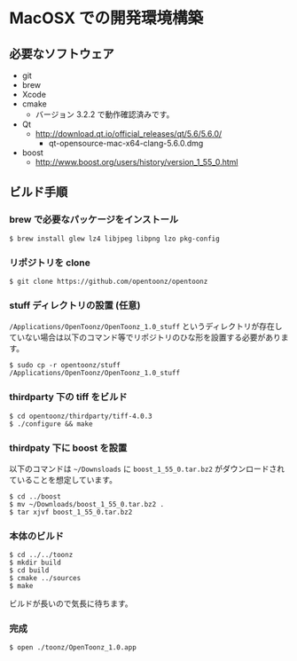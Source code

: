 # MacOSX での開発環境構築

## 必要なソフトウェア

- git
- brew
- Xcode
- cmake
  - バージョン 3.2.2 で動作確認済みです。
- Qt
  - http://download.qt.io/official_releases/qt/5.6/5.6.0/
    - qt-opensource-mac-x64-clang-5.6.0.dmg
- boost
  - http://www.boost.org/users/history/version_1_55_0.html

## ビルド手順

### brew で必要なパッケージをインストール

```
$ brew install glew lz4 libjpeg libpng lzo pkg-config
```

### リポジトリを clone

```
$ git clone https://github.com/opentoonz/opentoonz
```

### stuff ディレクトリの設置 (任意)

`/Applications/OpenToonz/OpenToonz_1.0_stuff` というディレクトリが存在していない場合は以下のコマンド等でリポジトリのひな形を設置する必要があります。

```
$ sudo cp -r opentoonz/stuff /Applications/OpenToonz/OpenToonz_1.0_stuff
```

### thirdparty 下の tiff をビルド

```
$ cd opentoonz/thirdparty/tiff-4.0.3
$ ./configure && make
```

### thirdpaty 下に boost を設置

以下のコマンドは `~/Downsloads` に `boost_1_55_0.tar.bz2` がダウンロードされていることを想定しています。

```
$ cd ../boost
$ mv ~/Downloads/boost_1_55_0.tar.bz2 .
$ tar xjvf boost_1_55_0.tar.bz2
```

### 本体のビルド

```
$ cd ../../toonz
$ mkdir build
$ cd build
$ cmake ../sources
$ make
```

ビルドが長いので気長に待ちます。

### 完成

```
$ open ./toonz/OpenToonz_1.0.app
```
